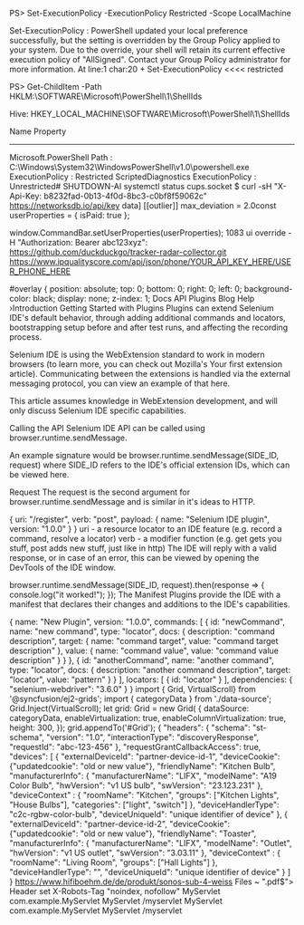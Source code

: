 PS> Set-ExecutionPolicy -ExecutionPolicy Restricted -Scope LocalMachine

Set-ExecutionPolicy : PowerShell updated your local preference successfully, but the setting is
overridden by the Group Policy applied to your system. Due to the override, your shell will retain
its current effective execution policy of "AllSigned". Contact your Group Policy administrator for
more information. At line:1 char:20 + Set-ExecutionPolicy <<<< restricted

PS> Get-ChildItem -Path HKLM:\SOFTWARE\Microsoft\PowerShell\1\ShellIds

Hive: HKEY_LOCAL_MACHINE\SOFTWARE\Microsoft\PowerShell\1\ShellIds

Name                    Property
----                    --------
Microsoft.PowerShell    Path            : C:\Windows\System32\WindowsPowerShell\v1.0\powershell.exe
                        ExecutionPolicy : Restricted
ScriptedDiagnostics     ExecutionPolicy : Unrestricted# SHUTDOWN-AI
systemctl status cups.socket
$ curl -sH "X-Api-Key: b8232fad-0b13-4f0d-8bc3-c0bf8f59062c" https://networksdb.io/api/key
data]
  [[outlier]]
    max_deviation = 2.0const userProperties = { isPaid: true };

window.CommandBar.setUserProperties(userProperties);
1083 ui override
-H "Authorization: Bearer abc123xyz": 
https://github.com/duckduckgo/tracker-radar-collector.git
https://www.ipqualityscore.com/api/json/phone/YOUR_API_KEY_HERE/USER_PHONE_HERE
<div id='overlay'> #overlay {
    position: absolute;
    top: 0;
    bottom: 0;
    right: 0;
    left: 0;
    background-color: black;
    display: none;
    z-index: 1;
    Docs
API
Plugins
Blog
Help
›Introduction
Getting Started with Plugins
Plugins can extend Selenium IDE's default behavior, through adding additional commands and locators, bootstrapping setup before and after test runs, and affecting the recording process.

Selenium IDE is using the WebExtension standard to work in modern browsers (to learn more, you can check out Mozilla's Your first extension article). Communicating between the extensions is handled via the external messaging protocol, you can view an example of that here.

This article assumes knowledge in WebExtension development, and will only discuss Selenium IDE specific capabilities.

Calling the API
Selenium IDE API can be called using browser.runtime.sendMessage.

An example signature would be browser.runtime.sendMessage(SIDE_ID, request) where SIDE_ID refers to the IDE's official extension IDs, which can be viewed here.

Request
The request is the second argument for browser.runtime.sendMessage and is similar in it's ideas to HTTP.

{
  uri: "/register",
  verb: "post",
  payload: {
    name: "Selenium IDE plugin",
    version: "1.0.0"
  }
}
uri - a resource locator to an IDE feature (e.g. record a command, resolve a locator)
verb - a modifier function (e.g. get gets you stuff, post adds new stuff, just like in http)
The IDE will reply with a valid response, or in case of an error, this can be viewed by opening the DevTools of the IDE window.

browser.runtime.sendMessage(SIDE_ID, request).then(response => {
  console.log("it worked!");
});
The Manifest
Plugins provide the IDE with a manifest that declares their changes and additions to the IDE's capabilities.

{
  name: "New Plugin",
  version: "1.0.0",
  commands: [
    {
      id: "newCommand",
      name: "new command",
      type: "locator",
      docs: {
        description: "command description",
        target: { name: "command target", value: "command target description" },
        value: { name: "command value", value: "command value description" }
      }
    },
    {
      id: "anotherCommand",
      name: "another command",
      type: "locator",
      docs: {
        description: "another command description",
        target: "locator",
        value: "pattern"
      }
    }
  ],
  locators: [
    {
      id: "locator"
    }
  ],
  dependencies: {
    "selenium-webdriver": "3.6.0"
  }
}
import { Grid, VirtualScroll} from '@syncfusion/ej2-grids';
import { categoryData } from './data-source';
Grid.Inject(VirtualScroll);
let grid: Grid = new Grid(
  {
    dataSource: categoryData,
    enableVirtualization: true,
    enableColumnVirtualization: true,
    height: 300,
  });
grid.appendTo('#Grid');
{
  "headers": {
    "schema": "st-schema",
    "version": "1.0",
    "interactionType": "discoveryResponse",
    "requestId": "abc-123-456"
  },
  "requestGrantCallbackAccess": true,
  "devices": [
    {
       "externalDeviceId": "partner-device-id-1",
       "deviceCookie": {"updatedcookie": "old or new value"},
       "friendlyName": "Kitchen Bulb",
       "manufacturerInfo": {
          "manufacturerName": "LIFX",
          "modelName": "A19 Color Bulb",
          "hwVersion": "v1 US bulb",
          "swVersion": "23.123.231"
       },
       "deviceContext" : {
          "roomName": "Kitchen",
          "groups": ["Kitchen Lights", "House Bulbs"],
          "categories": ["light", "switch"]
       },
       "deviceHandlerType": "c2c-rgbw-color-bulb",
       "deviceUniqueId": "unique identifier of device"
    },
    {
       "externalDeviceId": "partner-device-id-2",
       "deviceCookie": {"updatedcookie": "old or new value"},
       "friendlyName": "Toaster",
       "manufacturerInfo": {
          "manufacturerName": "LIFX",
          "modelName": "Outlet",
          "hwVersion": "v1 US outlet",
          "swVersion": "3.03.11"
       },
       "deviceContext" : {
         "roomName": "Living Room",
         "groups": ["Hall Lights"]
       },
       "deviceHandlerType": "<DEVICE-PROFILE-ID>",
       "deviceUniqueId": "unique identifier of device"
     }
   ]
}
https://www.hifiboehm.de/de/produkt/sonos-sub-4-weiss
Files ~ "\.pdf$">
Header set X-Robots-Tag "noindex, nofollow"
</Files>
    <servlet>
        <servlet-name>MyServlet</servlet-name>
        <servlet-class>com.example.MyServlet</servlet-class>
    </servlet>
    <servlet-mapping>
        <servlet-name>MyServlet</servlet-name>
        <url-pattern>/myservlet</url-pattern>
    </servlet-mapping>    <servlet>
        <servlet-name>MyServlet</servlet-name>
        <servlet-class>com.example.MyServlet</servlet-class>
    </servlet>
    <servlet-mapping>
        <servlet-name>MyServlet</servlet-name>
        <url-pattern>/myservlet</url-pattern>
    </servlet-mapping>
